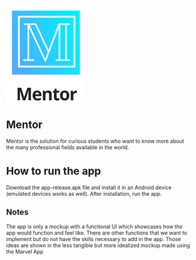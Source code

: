 <img src="Mentor.png"> 

# Mentor

Mentor is the solution for curious students who want to know more about the many professional fields available in the world.

# How to run the app 
  
Download the app-release.apk file and install it in an Android device (emulated devices works as well). After installation, run the app.
  
## Notes
  
The app is only a mockup with a functional UI which showcases how the app would function and feel like. There are other functions that we want to implement but do not have the skills necessary to add in the app. Those ideas are shown in the less tangible but more idealized mockup made using the Marvel App
